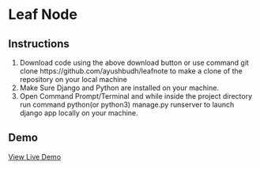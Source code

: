 <h1>Leaf Node</h1>
<h2>Instructions</h2>
<ol>
    <li> Download code using the above download button or use command git clone https://github.com/ayushbudh/leafnote to make a clone of the repository on your local machine</li>
        <li> Make Sure Django and Python are installed on your machine.</li>
        <li> Open Command Prompt/Terminal and while inside the project directory run command python(or python3) manage.py runserver to launch django app locally on your machine.</li>
</ol>

<h2>Demo</h2>
<a href = "https://leafnote.ayush7272.repl.co/">View Live Demo</a>

